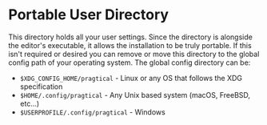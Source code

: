 # Portable User Directory

This directory holds all your user settings. Since the directory is alongside
the editor's executable, it allows the installation to be truly portable. If
this isn't required or desired you can remove or move this directory to the
global config path of your operating system. The global config directory can be:

* `$XDG_CONFIG_HOME/pragtical` - Linux or any OS that follows the XDG specification
* `$HOME/.config/pragtical` - Any Unix based system (macOS, FreeBSD, etc...)
* `$USERPROFILE/.config/pragtical` - Windows
